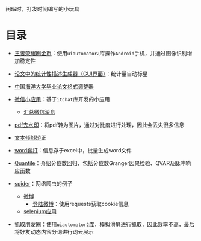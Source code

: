 闲暇时，打发时间编写的小玩具

# 目录

* [王者荣耀刷金币](https://github.com/lei940324/toy/tree/master/%E7%8E%8B%E8%80%85%E8%8D%A3%E8%80%80%E5%88%B7%E9%87%91%E5%B8%81)：使用`uiautomator2`库操作`Android`手机，并通过图像识别增加稳定性
* [论文中的统计性描述生成器（GUI界面）](https://github.com/lei940324/description)：统计量自动标星
* [中国海洋大学毕业论文格式调整器](https://github.com/lei940324/ouc_thesis_format)
* [微信小应用](https://github.com/lei940324/Application_itchat)：基于`itchat`库开发的小应用
  * [汇总微信消息](https://github.com/lei940324/Application_itchat/tree/master/%E6%B1%87%E6%80%BB%E5%BE%AE%E4%BF%A1%E6%B6%88%E6%81%AF)

* [pdf去水印](https://github.com/lei940324/toy/tree/master/pdf%E5%8E%BB%E6%B0%B4%E5%8D%B0)：将pdf转为图片，通过对比度进行处理，因此会丢失很多信息
* [文本倾斜矫正](https://github.com/lei940324/toy/tree/master/文本倾斜矫正)
* [word套打](https://github.com/lei940324/toy/tree/master/word套打)：信息存于excel中，批量生成word文件
* [Quantile](https://github.com/lei940324/Quantile)：介绍分位数回归，包括分位数Granger因果检验、QVAR及脉冲响应函数
* [spider](https://github.com/lei940324/spider)：网络爬虫的例子
  * [微博](https://github.com/lei940324/spider/tree/master/%E5%BE%AE%E5%8D%9A)
    * [登陆微博](https://github.com/lei940324/spider/blob/master/%E5%BE%AE%E5%8D%9A/loginWeibo.py)：使用requests获取cookie信息
  * [selenium应用](https://github.com/lei940324/spider/tree/master/selenium)

* [抓取朋友圈](https://github.com/lei940324/toy/tree/master/抓取朋友圈)：使用`uiautomator2`库，模拟滑屏进行抓取，因此效率不高，最后将好友动态内容分词进行词云展示

